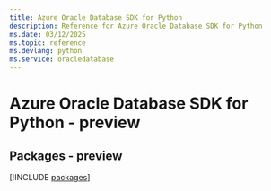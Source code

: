 ```yaml
---
title: Azure Oracle Database SDK for Python
description: Reference for Azure Oracle Database SDK for Python
ms.date: 03/12/2025
ms.topic: reference
ms.devlang: python
ms.service: oracledatabase
---
```

# Azure Oracle Database SDK for Python - preview
## Packages - preview
[!INCLUDE [packages](oracle-database-index.md)]